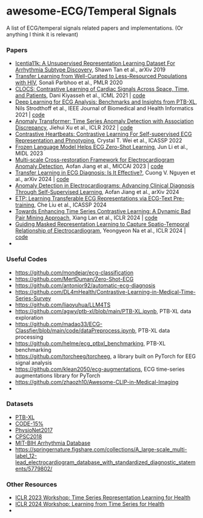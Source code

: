 # awesome-ECG/Temperal Signals
A list of ECG/temperal signals related papers and implementations. (Or anything I think it is relevant)

### Papers

- [Icentia11k: A Unsupervised Representation Learning Dataset For Arrhythmia Subtype Discovery](https://arxiv.org/abs/1910.09570), Shawn Tan et al., arXiv 2019
- [Transfer Learning from Well-Curated to Less-Resourced Populations with HIV](http://proceedings.mlr.press/v126/parbhoo20a/parbhoo20a.pdf), Sonali Parbhoo et al., PMLR 2020
- [CLOCS: Contrastive Learning of Cardiac Signals Across Space, Time, and Patients](https://arxiv.org/abs/2005.13249), Dani Kiyasseh et al., ICML 2021 | [code](https://github.com/danikiyasseh/CLOCS)
- [Deep Learning for ECG Analysis: Benchmarks and Insights from PTB-XL](https://ieeexplore.ieee.org/document/9190034), Nils Strodthoff et al., IEEE Journal of Biomedical and Health Informatics 2021 | [code](https://github.com/helme/ecg_ptbxl_benchmarking)
- [Anomaly Transformer: Time Series Anomaly Detection with Association Discrepancy](https://arxiv.org/abs/2110.02642), Jiehui Xu et al., ICLR 2022 | [code](https://github.com/thuml/Anomaly-Transformer)
- [Contrastive Heartbeats: Contrastive Learning For Self-supervised ECG Representation and Phnotyping](https://ieeexplore.ieee.org/document/9746887/), Crystal T. Wei et al., ICASSP 2022
- [Frozen Language Model Helps ECG Zero-Shot Learning](https://arxiv.org/abs/2303.12311), Jun Li et al., MIDL 2023
- [Multi-scale Cross-restoration Framework for Electrocardiogram Anomaly Detection](https://arxiv.org/abs/2308.01639), Aofan Jiang et al., MICCAI 2023 | [code](https://github.com/MediaBrain-SJTU/ECGAD)
- [Transfer Learning in ECG Diagnosis: Is It Effective?](https://arxiv.org/abs/2402.02021), Cuong V. Nguyen et al., arXiv 2024 | [code](https://github.com/cuongvng/transfer-learning-ecg-diagnosis)
- [Anomaly Detection in Electrocardiograms: Advancing Clinical Diagnosis Through Self-Supervised Learning](https://arxiv.org/abs/2404.04935), Aofan Jiang et al., arXiv 2024
- [ETP: Learning Transferable ECG Representations via ECG-Text Pre-training](https://arxiv.org/abs/2309.07145), Che Liu et al., ICASSP 2024
- [Towards Enhancing Time Series Contrastive Learning: A Dynamic Bad Pair Mining Approach](https://arxiv.org/abs/2302.03357), Xiang Lan et al., ICLR 2024 | [code](https://github.com/lanxiang1017/DynamicBadPairMining_ICLR24)
- [Guiding Masked Representation Learning to Capture Spatio-Temporal Relationship of Electrocardiogram](https://arxiv.org/abs/2402.09450), Yeongyeon Na et al., ICLR 2024 | [code](https://github.com/bakqui/ST-MEM)
-  

### Useful Codes
- https://github.com/mondejar/ecg-classification
- https://github.com/MertDuman/Zero-Shot-ECG
- https://github.com/antonior92/automatic-ecg-diagnosis
- https://github.com/DL4mHealth/Contrastive-Learning-in-Medical-Time-Series-Survey
- https://github.com/liaoyuhua/LLM4TS
- https://github.com/agwy/ptb-xl/blob/main/PTB-XL.ipynb, PTB-XL data exploration
- https://github.com/madao33/ECG-Classfier/blob/main/code/dataPreprocess.ipynb, PTB-XL data processing
- https://github.com/helme/ecg_ptbxl_benchmarking, PTB-XL benchmarking
- https://github.com/torcheeg/torcheeg, a library built on PyTorch for EEG signal analysis
- https://github.com/klean2050/ecg-augmentations, ECG time-series augmentations library for PyTorch
- https://github.com/zhaozh10/Awesome-CLIP-in-Medical-Imaging
- 

### Datasets
- [PTB-XL](https://physionet.org/content/ptb-xl/1.0.3/)
- [CODE-15%](https://zenodo.org/records/4916206)
- [PhysioNet2017](https://physionet.org/content/challenge-2017/1.0.0/)
- [CPSC2018](http://2018.icbeb.org/Challenge.html)
- [MIT-BIH Arrhythmia Database](https://physionet.org/content/mitdb/1.0.0/)
- https://springernature.figshare.com/collections/A_large-scale_multi-label_12-lead_electrocardiogram_database_with_standardized_diagnostic_statements/5779802/

### Other Resources
- [ICLR 2023 Workshop: Time Series Representation Learning for Health](https://iclr.cc/virtual/2023/workshop/12832)
- [ICLR 2024 Workshop: Learning from Time Series for Health](https://timeseriesforhealth.github.io/)
- 
